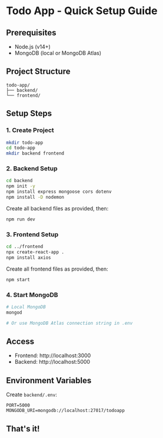 # Todo App - Quick Setup Guide

## Prerequisites
- Node.js (v14+)
- MongoDB (local or MongoDB Atlas)

## Project Structure
```
todo-app/
├── backend/
└── frontend/
```

## Setup Steps

### 1. Create Project
```bash
mkdir todo-app
cd todo-app
mkdir backend frontend
```

### 2. Backend Setup
```bash
cd backend
npm init -y
npm install express mongoose cors dotenv
npm install -D nodemon
```

Create all backend files as provided, then:
```bash
npm run dev
```

### 3. Frontend Setup
```bash
cd ../frontend
npx create-react-app .
npm install axios
```

Create all frontend files as provided, then:
```bash
npm start
```

### 4. Start MongoDB
```bash
# Local MongoDB
mongod

# Or use MongoDB Atlas connection string in .env
```

## Access
- Frontend: http://localhost:3000
- Backend: http://localhost:5000

## Environment Variables
Create `backend/.env`:
```env
PORT=5000
MONGODB_URI=mongodb://localhost:27017/todoapp
```

## That's it! 